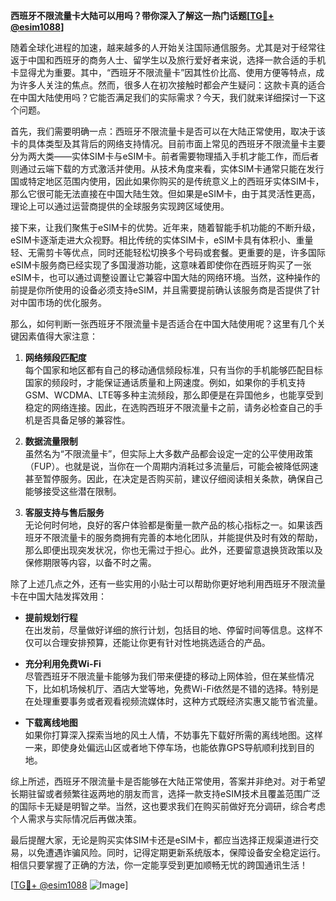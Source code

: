 **西班牙不限流量卡大陆可以用吗？带你深入了解这一热门话题[[TG💪+ @esim1088](https://t.me/s/esim1088)]**

随着全球化进程的加速，越来越多的人开始关注国际通信服务。尤其是对于经常往返于中国和西班牙的商务人士、留学生以及旅行爱好者来说，选择一款合适的手机卡显得尤为重要。其中，“西班牙不限流量卡”因其性价比高、使用方便等特点，成为许多人关注的焦点。然而，很多人在初次接触时都会产生疑问：这款卡真的适合在中国大陆使用吗？它能否满足我们的实际需求？今天，我们就来详细探讨一下这个问题。

首先，我们需要明确一点：西班牙不限流量卡是否可以在大陆正常使用，取决于该卡的具体类型及其背后的网络支持情况。目前市面上常见的西班牙不限流量卡主要分为两大类——实体SIM卡与eSIM卡。前者需要物理插入手机才能工作，而后者则通过云端下载的方式激活并使用。从技术角度来看，实体SIM卡通常只能在发行国或特定地区范围内使用，因此如果你购买的是传统意义上的西班牙实体SIM卡，那么它很可能无法直接在中国大陆生效。但如果是eSIM卡，由于其灵活性更高，理论上可以通过运营商提供的全球服务实现跨区域使用。

接下来，让我们聚焦于eSIM卡的优势。近年来，随着智能手机功能的不断升级，eSIM卡逐渐走进大众视野。相比传统的实体SIM卡，eSIM卡具有体积小、重量轻、无需剪卡等优点，同时还能轻松切换多个号码或套餐。更重要的是，许多国际eSIM卡服务商已经实现了多国漫游功能，这意味着即使你在西班牙购买了一张eSIM卡，也可以通过调整设置让它兼容中国大陆的网络环境。当然，这种操作的前提是你所使用的设备必须支持eSIM，并且需要提前确认该服务商是否提供了针对中国市场的优化服务。

那么，如何判断一张西班牙不限流量卡是否适合在中国大陆使用呢？这里有几个关键因素值得大家注意：

1. **网络频段匹配度**  
   每个国家和地区都有自己的移动通信频段标准，只有当你的手机能够匹配目标国家的频段时，才能保证通话质量和上网速度。例如，如果你的手机支持GSM、WCDMA、LTE等多种主流频段，那么即便是在异国他乡，也能享受到稳定的网络连接。因此，在选购西班牙不限流量卡之前，请务必检查自己的手机是否具备足够的兼容性。

2. **数据流量限制**  
   虽然名为“不限流量卡”，但实际上大多数产品都会设定一定的公平使用政策（FUP）。也就是说，当你在一个周期内消耗过多流量后，可能会被降低网速甚至暂停服务。因此，在决定是否购买前，建议仔细阅读相关条款，确保自己能够接受这些潜在限制。

3. **客服支持与售后服务**  
   无论何时何地，良好的客户体验都是衡量一款产品的核心指标之一。如果该西班牙不限流量卡的服务商拥有完善的本地化团队，并能提供及时有效的帮助，那么即便出现突发状况，你也无需过于担心。此外，还要留意退换货政策以及保修期限等内容，以备不时之需。

除了上述几点之外，还有一些实用的小贴士可以帮助你更好地利用西班牙不限流量卡在中国大陆发挥效用：

- **提前规划行程**  
  在出发前，尽量做好详细的旅行计划，包括目的地、停留时间等信息。这样不仅可以合理安排预算，还能让你更有针对性地挑选适合的产品。

- **充分利用免费Wi-Fi**  
  尽管西班牙不限流量卡能够为我们带来便捷的移动上网体验，但在某些情况下，比如机场候机厅、酒店大堂等地，免费Wi-Fi依然是不错的选择。特别是在处理重要事务或者观看视频流媒体时，这种方式既经济实惠又能节省流量。

- **下载离线地图**  
  如果你打算深入探索当地的风土人情，不妨事先下载好所需的离线地图。这样一来，即使身处偏远山区或者地下停车场，也能依靠GPS导航顺利找到目的地。

综上所述，西班牙不限流量卡是否能够在大陆正常使用，答案并非绝对。对于希望长期驻留或者频繁往返两地的朋友而言，选择一款支持eSIM技术且覆盖范围广泛的国际卡无疑是明智之举。当然，这也要求我们在购买前做好充分调研，综合考虑个人需求与实际情况后再做决策。

最后提醒大家，无论是购买实体SIM卡还是eSIM卡，都应当选择正规渠道进行交易，以免遭遇诈骗风险。同时，记得定期更新系统版本，保障设备安全稳定运行。相信只要掌握了正确的方法，你一定能享受到更加顺畅无忧的跨国通讯生活！

[[TG💪+ @esim1088](https://t.me/s/esim1088) ![Image](https://i.postimg.cc/4NQfJmqS/Snipaste-2025-05-13-00-14-12.png)]